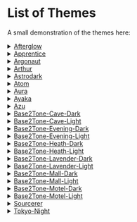 # List of Themes

A small demonstration of the themes here:

<details>
<summary>
<a href="./Themes/Afterglow/credits.md">Afterglow</a>
</summary>

fetch : <br>
![fetch](./Themes/Afterglow/assets/fetch.png)

colortest : <br>
![fetch](./Themes/Afterglow/assets/colortest.png)

</details>



<details>
<summary>
<a href="./Themes/Apprentice/credits.md">Apprentice</a>
</summary>

fetch : <br>
![fetch](./Themes/Apprentice/assets/fetch.png)

colortest : <br>
![fetch](./Themes/Apprentice/assets/colortest.png)

</details>



<details>
<summary>
<a href="./Themes/Argonaut/credits.md">Argonaut</a>
</summary>

fetch : <br>
![fetch](./Themes/Argonaut/assets/fetch.png)

colortest : <br>
![fetch](./Themes/Argonaut/assets/colortest.png)

</details>



<details>
<summary>
<a href="./Themes/Arthur/credits.md">Arthur</a>
</summary>

fetch : <br>
![fetch](./Themes/Arthur/assets/fetch.png)

colortest : <br>
![fetch](./Themes/Arthur/assets/colortest.png)

</details>



<details>
<summary>
<a href="./Themes/Astrodark/credits.md">Astrodark</a>
</summary>

fetch : <br>
![fetch](./Themes/Astrodark/assets/fetch.png)

colortest : <br>
![fetch](./Themes/Astrodark/assets/colortest.png)

</details>



<details>
<summary>
<a href="./Themes/Atom/credits.md">Atom</a>
</summary>

fetch : <br>
![fetch](./Themes/Atom/assets/fetch.png)

colortest : <br>
![fetch](./Themes/Atom/assets/colortest.png)

</details>



<details>
<summary>
<a href="./Themes/Aura/credits.md">Aura</a>
</summary>

fetch : <br>
![fetch](./Themes/Aura/assets/fetch.png)

colortest : <br>
![fetch](./Themes/Aura/assets/colortest.png)

</details>



<details>
<summary>
<a href="./Themes/Ayaka/credits.md">Ayaka</a>
</summary>

fetch : <br>
![fetch](./Themes/Ayaka/assets/fetch.png)

colortest : <br>
![fetch](./Themes/Ayaka/assets/colortest.png)

</details>



<details>
<summary>
<a href="./Themes/Azu/credits.md">Azu</a>
</summary>

fetch : <br>
![fetch](./Themes/Azu/assets/fetch.png)

colortest : <br>
![fetch](./Themes/Azu/assets/colortest.png)

</details>



<details>
<summary>
<a href="./Themes/Base2Tone-Cave-Dark/credits.md">Base2Tone-Cave-Dark</a>
</summary>

fetch : <br>
![fetch](./Themes/Base2Tone-Cave-Dark/assets/fetch.png)

colortest : <br>
![fetch](./Themes/Base2Tone-Cave-Dark/assets/colortest.png)

</details>



<details>
<summary>
<a href="./Themes/Base2Tone-Cave-Light/credits.md">Base2Tone-Cave-Light</a>
</summary>

fetch : <br>
![fetch](./Themes/Base2Tone-Cave-Light/assets/fetch.png)

colortest : <br>
![fetch](./Themes/Base2Tone-Cave-Light/assets/colortest.png)

</details>



<details>
<summary>
<a href="./Themes/Base2Tone-Evening-Dark/credits.md">Base2Tone-Evening-Dark</a>
</summary>

fetch : <br>
![fetch](./Themes/Base2Tone-Evening-Dark/assets/fetch.png)

colortest : <br>
![fetch](./Themes/Base2Tone-Evening-Dark/assets/colortest.png)

</details>



<details>
<summary>
<a href="./Themes/Base2Tone-Evening-Light/credits.md">Base2Tone-Evening-Light</a>
</summary>

fetch : <br>
![fetch](./Themes/Base2Tone-Evening-Light/assets/fetch.png)

colortest : <br>
![fetch](./Themes/Base2Tone-Evening-Light/assets/colortest.png)

</details>



<details>
<summary>
<a href="./Themes/Base2Tone-Heath-Dark/credits.md">Base2Tone-Heath-Dark</a>
</summary>

fetch : <br>
![fetch](./Themes/Base2Tone-Heath-Dark/assets/fetch.png)

colortest : <br>
![fetch](./Themes/Base2Tone-Heath-Dark/assets/colortest.png)

</details>



<details>
<summary>
<a href="./Themes/Base2Tone-Heath-Light/credits.md">Base2Tone-Heath-Light</a>
</summary>

fetch : <br>
![fetch](./Themes/Base2Tone-Heath-Light/assets/fetch.png)

colortest : <br>
![fetch](./Themes/Base2Tone-Heath-Light/assets/colortest.png)

</details>



<details>
<summary>
<a href="./Themes/Base2Tone-Lavender-Dark/credits.md">Base2Tone-Lavender-Dark</a>
</summary>

fetch : <br>
![fetch](./Themes/Base2Tone-Lavender-Dark/assets/fetch.png)

colortest : <br>
![fetch](./Themes/Base2Tone-Lavender-Dark/assets/colortest.png)

</details>



<details>
<summary>
<a href="./Themes/Base2Tone-Lavender-Light/credits.md">Base2Tone-Lavender-Light</a>
</summary>

fetch : <br>
![fetch](./Themes/Base2Tone-Lavender-Light/assets/fetch.png)

colortest : <br>
![fetch](./Themes/Base2Tone-Lavender-Light/assets/colortest.png)

</details>



<details>
<summary>
<a href="./Themes/Base2Tone-Mall-Dark/credits.md">Base2Tone-Mall-Dark</a>
</summary>

fetch : <br>
![fetch](./Themes/Base2Tone-Mall-Dark/assets/fetch.png)

colortest : <br>
![fetch](./Themes/Base2Tone-Mall-Dark/assets/colortest.png)

</details>



<details>
<summary>
<a href="./Themes/Base2Tone-Mall-Light/credits.md">Base2Tone-Mall-Light</a>
</summary>

fetch : <br>
![fetch](./Themes/Base2Tone-Mall-Light/assets/fetch.png)

colortest : <br>
![fetch](./Themes/Base2Tone-Mall-Light/assets/colortest.png)

</details>



<details>
<summary>
<a href="./Themes/Base2Tone-Motel-Dark/credits.md">Base2Tone-Motel-Dark</a>
</summary>

fetch : <br>
![fetch](./Themes/Base2Tone-Motel-Dark/assets/fetch.png)

colortest : <br>
![fetch](./Themes/Base2Tone-Motel-Dark/assets/colortest.png)

</details>



<details>
<summary>
<a href="./Themes/Base2Tone-Motel-Light/credits.md">Base2Tone-Motel-Light</a>
</summary>

fetch : <br>
![fetch](./Themes/Base2Tone-Motel-Light/assets/fetch.png)

colortest : <br>
![fetch](./Themes/Base2Tone-Motel-Light/assets/colortest.png)

</details>



<details>
<summary>
<a href="./Themes/Sourcerer/credits.md">Sourcerer</a>
</summary>

fetch : <br>
![fetch](./Themes/Sourcerer/assets/fetch.png)

colortest : <br>
![fetch](./Themes/Sourcerer/assets/colortest.png)

</details>



<details>
<summary>
<a href="./Themes/Tokyo-Night/credits.md">Tokyo-Night</a>
</summary>

fetch : <br>
![fetch](./Themes/Tokyo-Night/assets/fetch.png)

colortest : <br>
![fetch](./Themes/Tokyo-Night/assets/colortest.png)

</details>